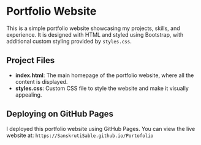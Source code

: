 # Portfolio Website

This is a simple portfolio website showcasing my projects, skills, and experience. It is designed with HTML and styled using Bootstrap, with additional custom styling provided by `styles.css`.

## Project Files

- **index.html**: The main homepage of the portfolio website, where all the content is displayed.
- **styles.css**: Custom CSS file to style the website and make it visually appealing.

## Deploying on GitHub Pages

I deployed this portfolio website using GitHub Pages. You can view the live website at:
   `https://SanskrutiSable.github.io/Portofolio`
   

